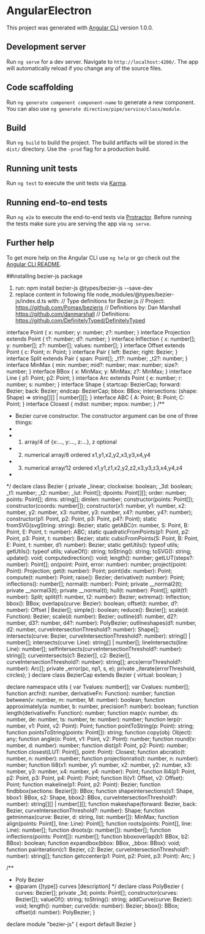 # AngularElectron

This project was generated with [Angular CLI](https://github.com/angular/angular-cli) version 1.0.0.

## Development server

Run `ng serve` for a dev server. Navigate to `http://localhost:4200/`. The app will automatically reload if you change any of the source files.

## Code scaffolding

Run `ng generate component component-name` to generate a new component. You can also use `ng generate directive/pipe/service/class/module`.

## Build

Run `ng build` to build the project. The build artifacts will be stored in the `dist/` directory. Use the `-prod` flag for a production build.

## Running unit tests

Run `ng test` to execute the unit tests via [Karma](https://karma-runner.github.io).

## Running end-to-end tests

Run `ng e2e` to execute the end-to-end tests via [Protractor](http://www.protractortest.org/).
Before running the tests make sure you are serving the app via `ng serve`.

## Further help

To get more help on the Angular CLI use `ng help` or go check out the [Angular CLI README](https://github.com/angular/angular-cli/blob/master/README.md).

##installing bezier-js package
1. run: npm install bezier-js @types/bezier-js --save-dev
2. replace content in following file node_modules/@types/bezier-js/index.d.ts with:
// Type definitions for Bezier.js
// Project: https://github.com/Pomax/bezierjs
// Definitions by: Dan Marshall <https://github.com/danmarshall>
// Definitions: https://github.com/DefinitelyTyped/DefinitelyTyped

interface Point {
    x: number;
    y: number;
    z?: number;
}
interface Projection extends Point {
    t?: number;
    d?: number;
}
interface Inflection {
    x: number[];
    y: number[];
    z?: number[];
    values: number[];
}
interface Offset extends Point {
    c: Point;
    n: Point;
}
interface Pair {
    left: Bezier;
    right: Bezier;
}
interface Split extends Pair {
    span: Point[];
    _t1?: number;
    _t2?: number;
}
interface MinMax {
    min: number;
    mid?: number;
    max: number;
    size?: number;
}
interface BBox {
    x: MinMax;
    y: MinMax;
    z?: MinMax;
}
interface Line {
    p1: Point;
    p2: Point;
}
interface Arc extends Point {
    e: number;
    r: number;
    s: number;
}
interface Shape {
    startcap: BezierCap;
    forward: Bezier;
    back: Bezier;
    endcap: BezierCap;
    bbox: BBox;
    intersections: (shape: Shape) => string[][] | number[][];
}
interface ABC {
    A: Point;
    B: Point;
    C: Point;
}
interface Closest {
    mdist: number;
    mpos: number;
}
/**
 * Bezier curve constructor. The constructor argument can be one of three things:
 *
 * 1. array/4 of {x:..., y:..., z:...}, z optional
 * 2. numerical array/8 ordered x1,y1,x2,y2,x3,y3,x4,y4
 * 3. numerical array/12 ordered x1,y1,z1,x2,y2,z2,x3,y3,z3,x4,y4,z4
 *
 */
declare class Bezier {
    private _linear;
    clockwise: boolean;
    _3d: boolean;
    _t1: number;
    _t2: number;
    _lut: Point[];
    dpoints: Point[][];
    order: number;
    points: Point[];
    dims: string[];
    dimlen: number;
    constructor(points: Point[]);
    constructor(coords: number[]);
    constructor(x1: number, y1: number, x2: number, y2: number, x3: number, y3: number, x4?: number, y4?: number);
    constructor(p1: Point, p2: Point, p3: Point, p4?: Point);
    static fromSVG(svgString: string): Bezier;
    static getABC(n: number, S: Point, B: Point, E: Point, t: number): ABC;
    static quadraticFromPoints(p1: Point, p2: Point, p3: Point, t: number): Bezier;
    static cubicFromPoints(S: Point, B: Point, E: Point, t: number, d1: number): Bezier;
    static getUtils(): typeof utils;
    getUtils(): typeof utils;
    valueOf(): string;
    toString(): string;
    toSVG(): string;
    update(): void;
    computedirection(): void;
    length(): number;
    getLUT(steps?: number): Point[];
    on(point: Point, error: number): number;
    project(point: Point): Projection;
    get(t: number): Point;
    point(idx: number): Point;
    compute(t: number): Point;
    raise(): Bezier;
    derivative(t: number): Point;
    inflections(): number[];
    normal(t: number): Point;
    private __normal2(t);
    private __normal3(t);
    private __normal(t);
    hull(t: number): Point[];
    split(t1: number): Split;
    split(t1: number, t2: number): Bezier;
    extrema(): Inflection;
    bbox(): BBox;
    overlaps(curve: Bezier): boolean;
    offset(t: number, d?: number): Offset | Bezier[];
    simple(): boolean;
    reduce(): Bezier[];
    scale(d: Function): Bezier;
    scale(d: number): Bezier;
    outline(d1: number, d2?: number, d3?: number, d4?: number): PolyBezier;
    outlineshapes(d1: number, d2: number, curveIntersectionThreshold?: number): Shape[];
    intersects(curve: Bezier, curveIntersectionThreshold?: number): string[] | number[];
    intersects(curve: Line): string[] | number[];
    lineIntersects(line: Line): number[];
    selfintersects(curveIntersectionThreshold?: number): string[];
    curveintersects(c1: Bezier[], c2: Bezier[], curveIntersectionThreshold?: number): string[];
    arcs(errorThreshold?: number): Arc[];
    private _error(pc, np1, s, e);
    private _iterate(errorThreshold, circles);
}
declare class BezierCap extends Bezier {
    virtual: boolean;
}

declare namespace utils {
    var Tvalues: number[];
    var Cvalues: number[];
    function arcfn(t: number, derivativeFn: Function): number;
    function between(v: number, m: number, M: number): boolean;
    function approximately(a: number, b: number, precision?: number): boolean;
    function length(derivativeFn: Function): number;
    function map(v: number, ds: number, de: number, ts: number, te: number): number;
    function lerp(r: number, v1: Point, v2: Point): Point;
    function pointToString(p: Point): string;
    function pointsToString(points: Point[]): string;
    function copy(obj: Object): any;
    function angle(o: Point, v1: Point, v2: Point): number;
    function round(v: number, d: number): number;
    function dist(p1: Point, p2: Point): number;
    function closest(LUT: Point[], point: Point): Closest;
    function abcratio(t: number, n: number): number;
    function projectionratio(t: number, n: number): number;
    function lli8(x1: number, y1: number, x2: number, y2: number, x3: number, y3: number, x4: number, y4: number): Point;
    function lli4(p1: Point, p2: Point, p3: Point, p4: Point): Point;
    function lli(v1: Offset, v2: Offset): Point;
    function makeline(p1: Point, p2: Point): Bezier;
    function findbbox(sections: Bezier[]): BBox;
    function shapeintersections(s1: Shape, bbox1: BBox, s2: Shape, bbox2: BBox, curveIntersectionThreshold?: number): string[][] | number[][];
    function makeshape(forward: Bezier, back: Bezier, curveIntersectionThreshold?: number): Shape;
    function getminmax(curve: Bezier, d: string, list: number[]): MinMax;
    function align(points: Point[], line: Line): Point[];
    function roots(points: Point[], line: Line): number[];
    function droots(p: number[]): number[];
    function inflections(points: Point[]): number[];
    function bboxoverlap(b1: BBox, b2: BBox): boolean;
    function expandbox(bbox: BBox, _bbox: BBox): void;
    function pairiteration(c1: Bezier, c2: Bezier, curveIntersectionThreshold?: number): string[];
    function getccenter(p1: Point, p2: Point, p3: Point): Arc;
}

/**
 * Poly Bezier
 * @param {[type]} curves [description]
 */
declare class PolyBezier {
    curves: Bezier[];
    private _3d;
    points: Point[];
    constructor(curves: Bezier[]);
    valueOf(): string;
    toString(): string;
    addCurve(curve: Bezier): void;
    length(): number;
    curve(idx: number): Bezier;
    bbox(): BBox;
    offset(d: number): PolyBezier;
}

declare module "bezier-js" {
  export default Bezier
}

